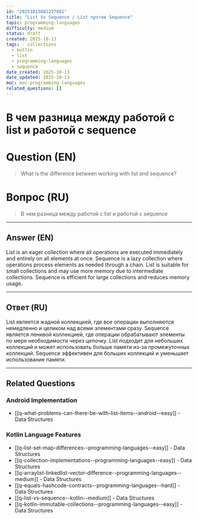 ```yaml
---
id: "20251015082237081"
title: "List Vs Sequence / List против Sequence"
topic: programming-languages
difficulty: medium
status: draft
created: 2025-10-13
tags: - collections
  - kotlin
  - list
  - programming-languages
  - sequence
date_created: 2025-10-13
date_updated: 2025-10-13
moc: moc-programming-languages
related_questions: []
---
```

# В чем разница между работой с list и работой с sequence

# Question (EN)
> What is the difference between working with list and sequence?

# Вопрос (RU)
> В чем разница между работой с list и работой с sequence

---

## Answer (EN)

List is an eager collection where all operations are executed immediately and entirely on all elements at once. Sequence is a lazy collection where operations process elements as needed through a chain. List is suitable for small collections and may use more memory due to intermediate collections. Sequence is efficient for large collections and reduces memory usage.

---

## Ответ (RU)

List является жадной коллекцией, где все операции выполняются немедленно и целиком над всеми элементами сразу. Sequence является ленивой коллекцией, где операции обрабатывают элементы по мере необходимости через цепочку. List подходит для небольших коллекций и может использовать больше памяти из-за промежуточных коллекций. Sequence эффективен для больших коллекций и уменьшает использование памяти.


---

## Related Questions

### Android Implementation
- [[q-what-problems-can-there-be-with-list-items--android--easy]] - Data Structures

### Kotlin Language Features
- [[q-list-set-map-differences--programming-languages--easy]] - Data Structures
- [[q-collection-implementations--programming-languages--easy]] - Data Structures
- [[q-arraylist-linkedlist-vector-difference--programming-languages--medium]] - Data Structures
- [[q-equals-hashcode-contracts--programming-languages--hard]] - Data Structures
- [[q-list-vs-sequence--kotlin--medium]] - Data Structures
- [[q-kotlin-immutable-collections--programming-languages--easy]] - Data Structures
